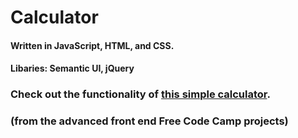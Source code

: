 # Calculator
#### Written in JavaScript, HTML, and CSS.
#### Libaries: Semantic UI, jQuery

### Check out the functionality of [this simple calculator](https://jaketripp.github.io/calculator/ "Calculator").
### (from the advanced front end Free Code Camp projects)
